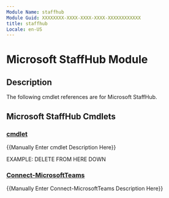 ```yaml
---
Module Name: staffhub
Module Guid: XXXXXXXX-XXXX-XXXX-XXXX-XXXXXXXXXXXX
title: staffhub
Locale: en-US
---
```


# Microsoft StaffHub Module
## Description
The following cmdlet references are for Microsoft StaffHub.

## Microsoft StaffHub Cmdlets
### [cmdlet](cmdlet.md)
{{Manually Enter cmdlet Description Here}}

EXAMPLE: DELETE FROM HERE DOWN
### [Connect-MicrosoftTeams](Connect-MicrosoftTeams.md)
{{Manually Enter Connect-MicrosoftTeams Description Here}}
